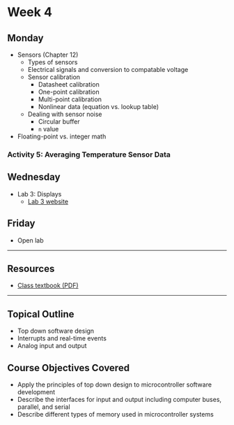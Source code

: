 # Week 4

## Monday
- Sensors (Chapter 12)
  - Types of sensors
  - Electrical signals and conversion to compatable voltage
  - Sensor calibration
    - Datasheet calibration
    - One-point calibration
    - Multi-point calibration
    - Nonlinear data (equation vs. lookup table)
  - Dealing with sensor noise
    - Circular buffer
    - `n` value
- Floating-point vs. integer math

### Activity 5: Averaging Temperature Sensor Data

## Wednesday
- Lab 3: Displays
  - [Lab 3 website](https://doctor-pasquale.com/microcontrollers-lab-3/)

## Friday
- Open lab

---

## Resources
- [Class textbook (PDF)](https://doctor-pasquale.com/wp-content/uploads/2021/02/The-Yellow-Book.pdf)

---

## Topical Outline
- Top down software design
- Interrupts and real-time events
- Analog input and output

## Course Objectives Covered
- Apply the principles of top down design to microcontroller software development
- Describe the interfaces for input and output including computer buses, parallel, and serial
- Describe different types of memory used in microcontroller systems
